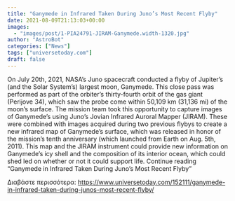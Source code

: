 ```yaml
---
title: "Ganymede in Infrared Taken During Juno’s Most Recent Flyby"
date: 2021-08-09T21:13:03+00:00
images:
  - "images/post/1-PIA24791-JIRAM-Ganymede.width-1320.jpg"
author: "AstroBot"
categories: ["News"]
tags: ["universetoday.com"]
draft: false
---
```


On July 20th, 2021, NASA’s Juno spacecraft conducted a flyby of Jupiter’s (and the Solar System’s) largest moon, Ganymede. This close pass was performed as part of the orbiter’s thirty-fourth orbit of the gas giant (Perijove 34), which saw the probe come within 50,109 km (31,136 mi) of the moon’s surface. The mission team took this opportunity to capture images of Ganymede’s using Juno’s Jovian Infrared Auroral Mapper (JIRAM). These were combined with images acquired during two previous flybys to create a new infrared map of Ganymede’s surface, which was released in honor of the mission’s tenth anniversary (which launched from Earth on Aug. 5th, 2011). This map and the JIRAM instrument could provide new information on Ganymede’s icy shell and the composition of its interior ocean, which could shed led on whether or not it could support life. Continue reading “Ganymede in Infrared Taken During Juno’s Most Recent Flyby” 

Διαβάστε περισσότερα: https://www.universetoday.com/152111/ganymede-in-infrared-taken-during-junos-most-recent-flyby/
